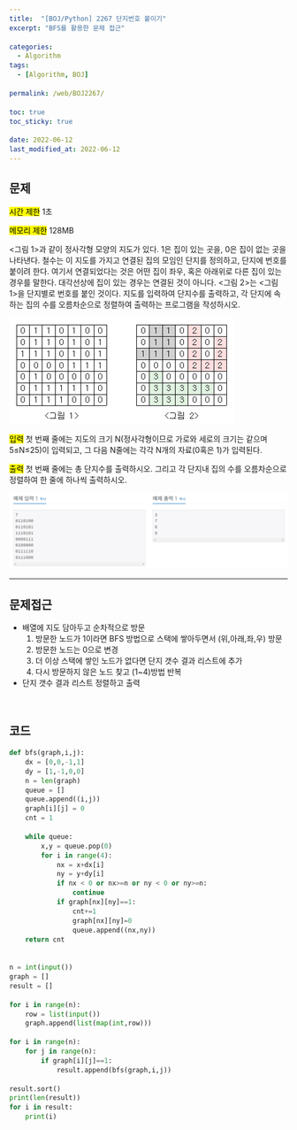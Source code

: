 ```yaml
---
title:  "[BOJ/Python] 2267 단지번호 붙이기"
excerpt: "BFS를 활용한 문제 접근"

categories:
  - Algorithm
tags:
  - [Algorithm, BOJ]

permalink: /web/BOJ2267/

toc: true
toc_sticky: true
 
date: 2022-06-12
last_modified_at: 2022-06-12
---
```


## 문제
<mark>시간 제한</mark> 1초

<mark>메모리 제한</mark> 128MB

<그림 1>과 같이 정사각형 모양의 지도가 있다. 1은 집이 있는 곳을, 0은 집이 없는 곳을 나타낸다. 철수는 이 지도를 가지고 연결된 집의 모임인 단지를 정의하고, 단지에 번호를 붙이려 한다. 여기서 연결되었다는 것은 어떤 집이 좌우, 혹은 아래위로 다른 집이 있는 경우를 말한다. 대각선상에 집이 있는 경우는 연결된 것이 아니다. <그림 2>는 <그림 1>을 단지별로 번호를 붙인 것이다. 지도를 입력하여 단지수를 출력하고, 각 단지에 속하는 집의 수를 오름차순으로 정렬하여 출력하는 프로그램을 작성하시오.

![Untitled](/assets/images/posts_img/2022-06-12-algorithm-boj2267/1.png)

<mark>입력</mark> 첫 번째 줄에는 지도의 크기 N(정사각형이므로 가로와 세로의 크기는 같으며 5≤N≤25)이 입력되고, 그 다음 N줄에는 각각 N개의 자료(0혹은 1)가 입력된다.

<mark>출력</mark> 첫 번째 줄에는 총 단지수를 출력하시오. 그리고 각 단지내 집의 수를 오름차순으로 정렬하여 한 줄에 하나씩 출력하시오.

![Untitled](/assets/images/posts_img/2022-06-12-algorithm-boj2267/2.png)

---
## 문제접근
- 배열에 지도 담아두고 순차적으로 방문
    1. 방문한 노드가 1이라면 BFS 방법으로 스택에 쌓아두면서 (위,아래,좌,우) 방문
    2. 방문한 노드는 0으로 변경
    3. 더 이상 스택에 쌓인 노드가 없다면 단지 갯수 결과 리스트에 추가
    4. 다시 방문하지 않은 노드 찾고 (1~4)방법 반복
-  단지 갯수 결과 리스트 정렬하고 출력

<br>

## 코드
```python
def bfs(graph,i,j):
    dx = [0,0,-1,1]
    dy = [1,-1,0,0]
    n = len(graph)
    queue = []
    queue.append((i,j))
    graph[i][j] = 0
    cnt = 1

    while queue:
        x,y = queue.pop(0)
        for i in range(4):
            nx = x+dx[i]
            ny = y+dy[i]
            if nx < 0 or nx>=n or ny < 0 or ny>=n:
                continue
            if graph[nx][ny]==1:
                cnt+=1
                graph[nx][ny]=0
                queue.append((nx,ny))
    return cnt


n = int(input())
graph = []
result = []

for i in range(n):
    row = list(input())
    graph.append(list(map(int,row)))

for i in range(n):
    for j in range(n):
        if graph[i][j]==1:
            result.append(bfs(graph,i,j))
            
result.sort()
print(len(result))
for i in result:
    print(i)
```